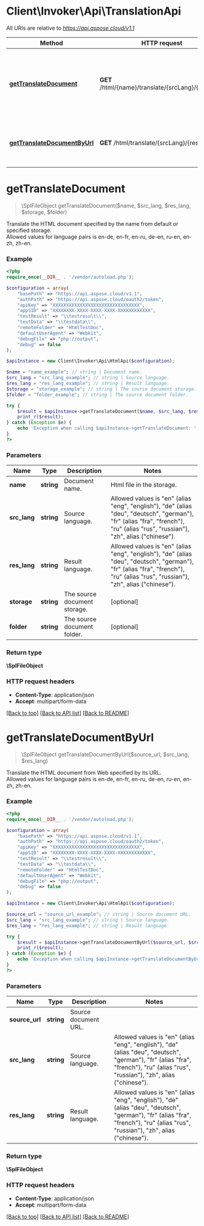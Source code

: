 # Client\Invoker\Api\TranslationApi

All URIs are relative to *https://api.aspose.cloud/v1.1*

Method | HTTP request | Description
------------- | ------------- | -------------
[**getTranslateDocument**](TranslationApi.md#getTranslateDocument) | **GET** /html/{name}/translate/{srcLang}/{resLang} | Translate the HTML document specified by the name from default or specified storage.
[**getTranslateDocumentByUrl**](TranslationApi.md#getTranslateDocumentByUrl) | **GET** /html/translate/{srcLang}/{resLang} | Translate the HTML document from Web specified by its URL.

<a name="getTranslateDocument"></a>
# **getTranslateDocument**
> \SplFileObject getTranslateDocument($name, $src_lang, $res_lang, $storage, $folder)

Translate the HTML document specified by the name from default or specified storage.    
Allowed values for language pairs is en-de, en-fr, en-ru, de-en, ru-en, en-zh, zh-en.

### Example
```php
<?php
require_once(__DIR__ . '/vendor/autoload.php');

$configuration = array(
    "basePath" => "https://api.aspose.cloud/v1.1",
    "authPath" => "https://api.aspose.cloud/oauth2/token",
    "apiKey" => "XXXXXXXXXXXXXXXXXXXXXXXXXXXXXXXX",
    "appSID" => "XXXXXXXX-XXXX-XXXX-XXXX-XXXXXXXXXXXX",
    "testResult" => "\\testresult\\",
    "testData" => "\\testdata\\",
    "remoteFolder" => "HtmlTestDoc",
    "defaultUserAgent" => "Webkit",
    "debugFile" => "php://output",
    "debug" => false
);

$apiInstance = new Client\Invoker\Api\HtmlApi($configuration);

$name = "name_example"; // string | Document name.
$src_lang = "src_lang_example"; // string | Source language.
$res_lang = "res_lang_example"; // string | Result language.
$storage = "storage_example"; // string | The source document storage.
$folder = "folder_example"; // string | The source document folder.

try {
    $result = $apiInstance->getTranslateDocument($name, $src_lang, $res_lang, $storage, $folder);
    print_r($result);
} catch (Exception $e) {
    echo 'Exception when calling $apiInstance->getTranslateDocument: ', $e->getMessage(), PHP_EOL;
}
?>
```

### Parameters

Name | Type | Description  | Notes
------------- | ------------- | ------------- | -------------
 **name** | **string**| Document name. | Html file in the storage.
 **src_lang** | **string**| Source language. | Allowed values is "en" (alias "eng", "english"), "de" (alias "deu", "deutsch", "german"), "fr" (alias "fra", "french"), "ru" (alias "rus", "russian"), "zh", alias ("chinese").
 **res_lang** | **string**| Result language. | Allowed values is "en" (alias "eng", "english"), "de" (alias "deu", "deutsch", "german"), "fr" (alias "fra", "french"), "ru" (alias "rus", "russian"), "zh", alias ("chinese").
 **storage** | **string**| The source document storage. | [optional]
 **folder** | **string**| The source document folder. | [optional]

### Return type

**\SplFileObject**   

### HTTP request headers

 - **Content-Type**: application/json
 - **Accept**: multipart/form-data

[[Back to top]](#) [[Back to API list]](../README.md#documentation-for-api-endpoints)  [[Back to README]](../README.md)

<a name="getTranslateDocumentByUrl"></a>
# **getTranslateDocumentByUrl**
> \SplFileObject getTranslateDocumentByUrl($source_url, $src_lang, $res_lang)

Translate the HTML document from Web specified by its URL.    
Allowed values for language pairs is en-de, en-fr, en-ru, de-en, ru-en, en-zh, zh-en.

### Example
```php
<?php
require_once(__DIR__ . '/vendor/autoload.php');

$configuration = array(
    "basePath" => "https://api.aspose.cloud/v1.1",
    "authPath" => "https://api.aspose.cloud/oauth2/token",
    "apiKey" => "XXXXXXXXXXXXXXXXXXXXXXXXXXXXXXXX",
    "appSID" => "XXXXXXXX-XXXX-XXXX-XXXX-XXXXXXXXXXXX",
    "testResult" => "\\testresult\\",
    "testData" => "\\testdata\\",
    "remoteFolder" => "HtmlTestDoc",
    "defaultUserAgent" => "Webkit",
    "debugFile" => "php://output",
    "debug" => false
);

$apiInstance = new Client\Invoker\Api\HtmlApi($configuration);

$source_url = "source_url_example"; // string | Source document URL.
$src_lang = "src_lang_example"; // string | Source language.
$res_lang = "res_lang_example"; // string | Result language.

try {
    $result = $apiInstance->getTranslateDocumentByUrl($source_url, $src_lang, $res_lang);
    print_r($result);
} catch (Exception $e) {
    echo 'Exception when calling $apiInstance->getTranslateDocumentByUrl: ', $e->getMessage(), PHP_EOL;
}
?>
```

### Parameters

Name | Type | Description  | Notes
------------- | ------------- | ------------- | -------------
 **source_url** | **string**| Source document URL. |
 **src_lang** | **string**| Source language. | Allowed values is "en" (alias "eng", "english"), "de" (alias "deu", "deutsch", "german"), "fr" (alias "fra", "french"), "ru" (alias "rus", "russian"), "zh", alias ("chinese").
 **res_lang** | **string**| Result language. | Allowed values is "en" (alias "eng", "english"), "de" (alias "deu", "deutsch", "german"), "fr" (alias "fra", "french"), "ru" (alias "rus", "russian"), "zh", alias ("chinese").

### Return type

**\SplFileObject**   

### HTTP request headers

 - **Content-Type**: application/json
 - **Accept**: multipart/form-data

[[Back to top]](#) [[Back to API list]](../README.md#documentation-for-api-endpoints) [[Back to README]](../README.md)

